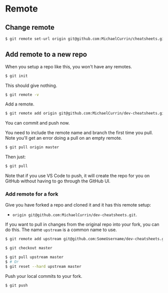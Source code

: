 # Remote

## Change remote

```sh
$ git remote set-url origin git@github.com:MichaelCurrin/cheatsheets.git
```

## Add remote to a new repo

When you setup a repo like this, you won't have any remotes.

```sh
$ git init
```

This should give nothing.

```sh
$ git remote -v
```

Add a remote.

```sh
$ git remote add origin git@github.com:MichaelCurrin/dev-cheatsheets.git
```

You can commit and push now. 

You need to include the remote name and branch the first time you pull. Note you'll get an error doing a pull on an empty remote.

```sh
$ git pull origin master
```

Then just:

```sh
$ git pull
```

Note that if you use VS Code to push, it will create the repo for you on GitHub without having to go through the GitHub UI.

### Add remote for a fork

Give you have forked a repo and cloned it and it has this remote setup:

- `origin git@github.com:MichaelCurrin/dev-cheatsheets.git`.

If you want to pull in changes from the original repo into your fork, you can do this. The name `upstream` is a common name to use.

```sh
$ git remote add upstream git@github.com:SomeUsername/dev-cheatsheets.git`.
```

```sh
$ git checkout master
```

```sh
$ git pull upstream master
$ # Or
$ git reset --hard upstream master
```

Push your local commits to your fork.

```sh
$ git push
```
